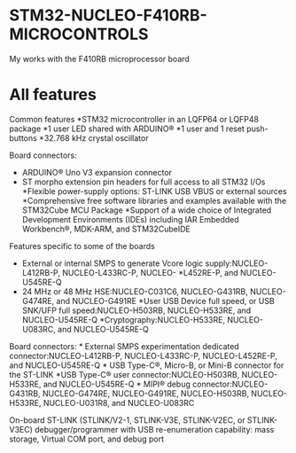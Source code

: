 # STM32-NUCLEO-F410RB-MICROCONTROLS
My works with the F410RB microprocessor board

# All features
Common features
 *STM32 microcontroller in an LQFP64 or LQFP48 package
 *1 user LED shared with ARDUINO®
 *1 user and 1 reset push-buttons
 *32.768 kHz crystal oscillator

 Board connectors:
   + ARDUINO® Uno V3 expansion connector
   + ST morpho extension pin headers for full access to all STM32 I/Os
*Flexible power-supply options: ST-LINK USB VBUS or external sources
*Comprehensive free software libraries and examples available with the STM32Cube MCU Package
*Support of a wide choice of Integrated Development Environments (IDEs) including IAR Embedded Workbench®, MDK-ARM, and STM32CubeIDE

Features specific to some of the boards
 * External or internal SMPS to generate Vcore logic supply:NUCLEO-L412RB-P, NUCLEO-L433RC-P, NUCLEO- 
  *L452RE-P, and NUCLEO-U545RE-Q
 * 24 MHz or 48 MHz HSE:NUCLEO-C031C6, NUCLEO-G431RB, NUCLEO-G474RE, and NUCLEO-G491RE
  *User USB Device full speed, or USB SNK/UFP full speed:NUCLEO-H503RB, NUCLEO-H533RE, and NUCLEO-U545RE-Q
  *Cryptography:NUCLEO-H533RE, NUCLEO-U083RC, and NUCLEO-U545RE-Q

  Board connectors:
    * External SMPS experimentation dedicated connector:NUCLEO-L412RB-P, NUCLEO-L433RC-P, NUCLEO-L452RE-P, 
     and NUCLEO-U545RE-Q
    * USB Type-C®, Micro-B, or Mini-B connector for the ST-LINK
    *USB Type-C® user connector:NUCLEO-H503RB, NUCLEO-H533RE, and NUCLEO-U545RE-Q
    * MIPI® debug connector:NUCLEO-G431RB, NUCLEO-G474RE, NUCLEO-G491RE, NUCLEO-H503RB, NUCLEO-H533RE, 
     NUCLEO-U031R8, and NUCLEO-U083RC

On-board ST-LINK (STLINK/V2-1, STLINK-V3E, STLINK-V2EC, or STLINK-V3EC) debugger/programmer with USB re-enumeration capability: mass storage, Virtual COM port, and debug port
